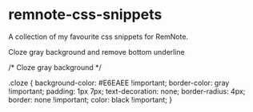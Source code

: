 # remnote-css-snippets
A collection of my favourite css snippets for RemNote.

Cloze gray background and remove bottom underline

/* Cloze gray background */

.cloze {
    background-color: #E6EAEE !important;
    border-color: gray !important;
    padding: 1px 7px;
    text-decoration: none;
    border-radius: 4px;
    border: none !important;
    color: black !important;
}
